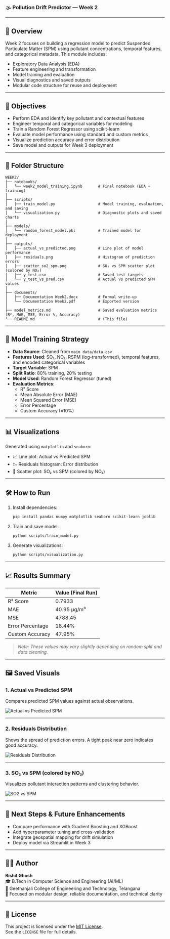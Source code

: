 ### 🌫️ Pollution Drift Predictor — Week 2

---

## 📌 Overview

Week 2 focuses on building a regression model to predict Suspended Particulate Matter (SPM) using pollutant concentrations, temporal features, and categorical metadata. This module includes:
- Exploratory Data Analysis (EDA)
- Feature engineering and transformation
- Model training and evaluation
- Visual diagnostics and saved outputs
- Modular code structure for reuse and deployment

---

## 🧠 Objectives

- Perform EDA and identify key pollutant and contextual features  
- Engineer temporal and categorical variables for modeling  
- Train a Random Forest Regressor using scikit-learn  
- Evaluate model performance using standard and custom metrics  
- Visualize prediction accuracy and error distribution  
- Save model and outputs for Week 3 deployment  

---

## 📁 Folder Structure

```
WEEK2/
├── notebooks/
│   └── week2_model_training.ipynb       # Final notebook (EDA + training)
│
├── scripts/
│   ├── train_model.py                   # Model training, evaluation, and saving
│   └── visualization.py                 # Diagnostic plots and saved charts
│
├── models/
│   └── random_forest_model.pkl          # Trained model for deployment
│
├── outputs/
│   ├── actual_vs_predicted.png          # Line plot of model performance
│   ├── residuals.png                    # Histogram of prediction errors
│   ├── scatter_so2_spm.png              # SO₂ vs SPM scatter plot (colored by NO₂)
│   ├── y_test.csv                       # Saved test targets
│   └── y_test_vs_pred.csv               # Actual vs predicted SPM values
│
├── documents/
│   ├── Documentation Week2.docx         # Formal write-up
│   └── Documentation Week2.pdf          # Exported version
│
├── model_metrics.md                     # Saved evaluation metrics (R², MAE, MSE, Error %, Accuracy)
└── README.md                            # (This file)
```

---

## 🧪 Model Training Strategy

- **Data Source**: Cleaned from `main data/data.csv`  
- **Features Used**: SO₂, NO₂, RSPM (log-transformed), temporal features, and encoded categorical variables  
- **Target Variable**: SPM  
- **Split Ratio**: 80% training, 20% testing  
- **Model Used**: Random Forest Regressor (tuned)  
- **Evaluation Metrics**:
  - R² Score  
  - Mean Absolute Error (MAE)  
  - Mean Squared Error (MSE)  
  - Error Percentage  
  - Custom Accuracy (±10%)

---

## 📊 Visualizations

Generated using `matplotlib` and `seaborn`:
- 📈 Line plot: Actual vs Predicted SPM  
- 📉 Residuals histogram: Error distribution  
- 🎨 Scatter plot: SO₂ vs SPM (colored by NO₂)

---

## 🛠️ How to Run

1. Install dependencies:
   ```bash
   pip install pandas numpy matplotlib seaborn scikit-learn joblib
   ```

2. Train and save model:
   ```bash
   python scripts/train_model.py
   ```

3. Generate visualizations:
   ```bash
   python scripts/visualization.py
   ```

---

## 📈 Results Summary

| Metric             | Value (Final Run) |
|--------------------|-------------------|
| R² Score           | 0.7933            |
| MAE                | 40.95 µg/m³       |
| MSE                | 4788.45           |
| Error Percentage   | 18.44%            |
| Custom Accuracy    | 47.95%            |

> *Note: These values may vary slightly depending on random split and data cleaning.*

---

## 🖼️ Saved Visuals

### 1. Actual vs Predicted SPM  
Compares predicted SPM values against actual observations.

![Actual vs Predicted SPM](outputs/actual_vs_predicted.png)

---

### 2. Residuals Distribution  
Shows the spread of prediction errors. A tight peak near zero indicates good accuracy.

![Residuals Distribution](outputs/residuals.png)

---

### 3. SO₂ vs SPM (colored by NO₂)  
Visualizes pollutant interaction patterns and clustering behavior.

![SO2 vs SPM](outputs/scatter_so2_spm.png)

---

## 🔮 Next Steps & Future Enhancements

- Compare performance with Gradient Boosting and XGBoost  
- Add hyperparameter tuning and cross-validation  
- Integrate geospatial mapping for drift simulation  
- Deploy model via Streamlit in Week 3  

---

## 👨‍💻 Author

**Rishit Ghosh**  
🎓 B.Tech in Computer Science and Engineering (AI/ML)  
🏫 Geethanjali College of Engineering and Technology, Telangana  
🧠 Focused on modular design, reliable documentation, and technical clarity

---

## 📄 License

This project is licensed under the [MIT License](https://opensource.org/licenses/MIT).  
See the `LICENSE` file for full details.
